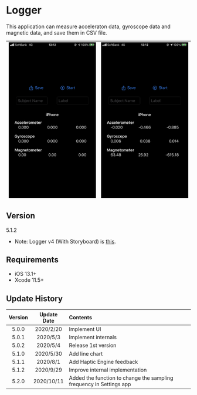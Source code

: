 #  Logger

This application can measure acceleraton data, gyroscope data and magnetic data, and save them in CSV file.

![screen](materials/IMG_4307.PNG) | ![screen_chart](materials/IMG_4308.PNG) 
:-:|:-:

## Version
5.1.2

- Note: Logger v4 (With Storyboard) is [this](https://github.com/Shakshi3104/LoggerGit).

## Requirements
- iOS 13.1+
- Xcode 11.5+

## Update History

|Version|Update Date|Contents|
|:----:|:-------------:|:---------|
|5.0.0|2020/2/20| Implement UI|
|5.0.1|2020/5/3| Implement internals|
|5.0.2|2020/5/4| Release 1st version|
|5.1.0|2020/5/30| Add line chart|
|5.1.1|2020/8/1| Add Haptic Engine feedback|
|5.1.2|2020/9/29| Improve internal implementation|
|5.2.0|2020/10/11| Added the function to change the sampling frequency in Settings app |
